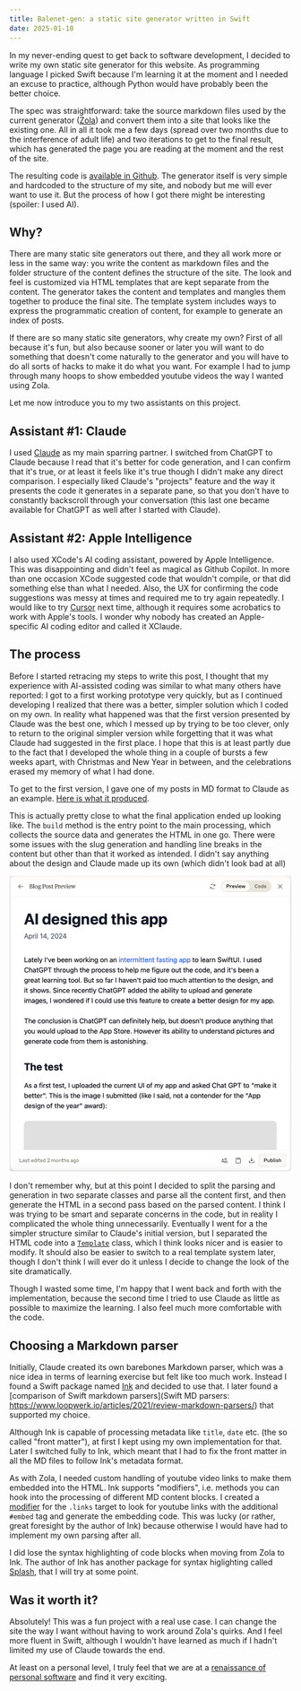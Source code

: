 ```yaml
---
title: Balenet-gen: a static site generator written in Swift
date: 2025-01-10
---
```


In my never-ending quest to get back to software development, I decided to write my own static site generator for this website. As programming language I picked Swift because I'm learning it at the moment and I needed an excuse to practice, although Python would have probably been the better choice.

The spec was straightforward: take the source markdown files used by the current generator ([Zola](https://www.getzola.org)) and convert them into a site that looks like the existing one. All in all it took me a few days (spread over two months due to the interference of adult life) and two iterations to get to the final result, which has generated the page you are reading at the moment and the rest of the site.

The resulting code is [available in Github](https://github.com/baleboy/balenet-gen). The generator itself is very simple and hardcoded to the structure of my site, and nobody but me will ever want to use it. But the process of how I got there might be interesting (spoiler: I used AI).

## Why?

There are many static site generators out there, and they all work more or less in the same way: you write the content as markdown files and the folder structure of the content defines the structure of the site. The look and feel is customized via HTML templates that are kept separate from the content. The generator takes the content and templates and mangles them together to produce the final site. The template system includes ways to express the programmatic creation of content, for example to generate an index of posts.

If there are so many static site generators, why create my own? First of all because it's fun, but also because sooner or later you will want to do something that doesn't come naturally to the generator and you will have to do all sorts of hacks to make it do what you want. For example I had to jump through many hoops to show embedded youtube videos the way I wanted using Zola.

Let me now introduce you to my two assistants on this project.

## Assistant #1: Claude

I used [Claude](https://claude.ai/) as my main sparring partner. I switched from ChatGPT to Claude because I read that it's better for code generation, and I can confirm that it's true, or at least it feels like it's true though I didn't make any direct comparison. I especially liked Claude's "projects" feature and the way it presents the code it generates in a separate pane, so that you don't have to constantly backscroll through your conversation (this last one became available for ChatGPT as well after I started with Claude).

## Assistant #2: Apple Intelligence

I also used XCode's AI coding assistant, powered by Apple Intelligence. This was disappointing and didn't feel as magical as Github Copilot. In more than one occasion XCode suggested code that wouldn't compile, or that did something else than what I needed. Also, the UX for confirming the code suggestions was messy at times and required me to try again repeatedly. I would like to try [Cursor](https://www.cursor.com) next time, although it requires some acrobatics to work with Apple's tools. I wonder why nobody has created an Apple-specific AI coding editor and called it XClaude.

## The process

Before I started retracing my steps to write this post, I thought that my experience with AI-assisted coding was similar to what many others have reported: I got to a first working prototype very quickly, but as I continued developing I realized that there was a better, simpler solution which I coded on my own. In reality what happened was that the first version presented by Claude was the best one, which I messed up by trying to be too clever, only to return to the original simpler version while forgetting that it was what Claude had suggested in the first place. I hope that this is at least partly due to the fact that I developed the whole thing in a couple of bursts a few weeks apart, with Christmas and New Year in between, and the celebrations erased my memory of what I had done.

To get to the first version, I gave one of my posts in MD format to Claude as an example. [Here is what it produced](https://gist.github.com/baleboy/57993c9cc595cd2c80cef98b2af7683d).

This is actually pretty close to what the final application ended up looking like. The `build` method is the entry point to the main processing, which collects the source data and generates the HTML in one go. There were some issues with the slug generation and handling line breaks in the content but other than that it worked as intended. I didn't say anything about the design and Claude made up its own (which didn't look bad at all)

![Post](post.png)

I don't remember why, but at this point I decided to split the parsing and generation in two separate classes and parse all the content first, and then generate the HTML in a second pass based on the parsed content. I think I was trying to be smart and separate concerns in the code, but in reality I complicated the whole thing unnecessarily. Eventually I went for a the simpler structure similar to Claude's initial version, but I separated the HTML code into a [`Template`](https://github.com/baleboy/balenet-gen/blob/main/balenet-gen/Template.swift) class, which I think looks nicer and is easier to modify. It should also be easier to switch to a real template system later, though I don't think I will ever do it unless I decide to change the look of the site dramatically.

Though I wasted some time, I'm happy that I went back and forth with the implementation, because the second time I tried to use Claude as little as possible to maximize the learning. I also feel much more comfortable with the code.

## Choosing a Markdown parser

Initially, Claude created its own barebones Markdown parser, which was a nice idea in terms of learning exercise but felt like too much work. Instead I found a Swift package named [Ink](https://github.com/JohnSundell/Ink) and decided to use that. I later found a [comparison of Swift markdown parsers](Swift MD parsers: https://www.loopwerk.io/articles/2021/review-markdown-parsers/) that supported my choice.

Although Ink is capable of processing metadata like `title`, `date` etc. (the so called "front matter"), at first I kept using my own implementation for that. Later I switched fully to Ink, which meant that I had to fix the front matter in all the MD files to follow Ink's metadata format.

As with Zola, I needed custom handling of youtube video links to make them embedded into the HTML. Ink supports "modifiers", i.e. methods you can hook into the processing of different MD content blocks. I created a [modifier](https://github.com/baleboy/balenet-gen/blob/main/balenet-gen/Ink%2BModifiers.swift) for the `.links` target to look for youtube links with the additional `#embed` tag and generate the embedding code. This was lucky (or rather, great foresight by the author of Ink) because otherwise I would have had to implement my own parsing after all.

I did lose the syntax highlighting of code blocks when moving from Zola to Ink. The author of Ink has another package for syntax higlighting called [Splash](https://github.com/JohnSundell/Splash), that I will try at some point.

## Was it worth it?

Absolutely! This was a fun project with a real use case. I can change the site the way I want without having to work around Zola's quirks. And I feel more fluent in Swift, although I wouldn't have learned as much if I hadn't limited my use of Claude towards the end.

At least on a personal level, I truly feel that we are at a [renaissance of personal software](https://addyo.substack.com/i/152543901/the-renaissance-of-personal-software) and find it very exciting.

